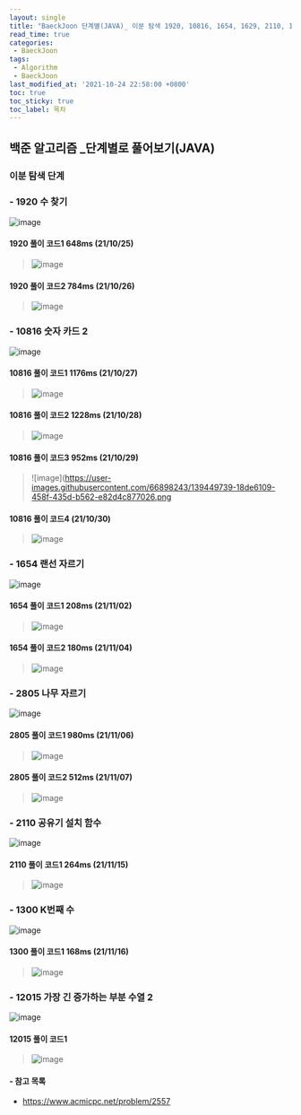 ```yaml
---
layout: single
title: "BaeckJoon 단계별(JAVA)_ 이분 탐색 1920, 10816, 1654, 1629, 2110, 1300, 12015"
read_time: true
categories: 
 - BaeckJoon 
tags: 
 - Algorithm
 - BaeckJoon 
last_modified_at: '2021-10-24 22:58:00 +0800'
toc: true
toc_sticky: true
toc_label: 목차
---
```

## 백준 알고리즘 _단계별로 풀어보기(JAVA)
### 이분 탐색 단계

### - 1920 수 찾기
![image](https://user-images.githubusercontent.com/66898243/138705228-41263caf-1815-46a8-906e-8b11c0dbffbf.png)

#### 1920 풀이 코드1 648ms (21/10/25)
> ![image](https://user-images.githubusercontent.com/66898243/138706169-eb9492e3-11df-4650-a507-a3418f9f99fd.png)

#### 1920 풀이 코드2 784ms (21/10/26)
> ![image](https://user-images.githubusercontent.com/66898243/138883536-f5c8239b-cc52-47de-9c10-d7568c2746a5.png)

### - 10816 숫자 카드 2	
![image](https://user-images.githubusercontent.com/66898243/139084370-3763de76-0e04-4baa-997f-61597600c5fe.png)

#### 10816 풀이 코드1  1176ms (21/10/27)
>  ![image](https://user-images.githubusercontent.com/66898243/139085969-2e108fad-1d6f-4a6e-a385-ec42e238aba9.png)

#### 10816 풀이 코드2  1228ms (21/10/28)
>  ![image](https://user-images.githubusercontent.com/66898243/139258184-ae0849bd-80a7-421f-ba3e-179ebd09a196.png)

#### 10816 풀이 코드3  952ms (21/10/29)
>  ![image](https://user-images.githubusercontent.com/66898243/139449739-18de6109-458f-435d-b562-e82d4c877026.png

#### 10816 풀이 코드4 (21/10/30)
>  ![image](https://user-images.githubusercontent.com/66898243/139538046-3818b99d-b6eb-448c-aa88-a00150196ecf.png)

### - 1654 랜선 자르기	
![image](https://user-images.githubusercontent.com/66898243/139864378-41790714-cb03-4eea-be27-94d7004ffdb4.png)

#### 1654 풀이 코드1 208ms (21/11/02)
> ![image](https://user-images.githubusercontent.com/66898243/139865778-74ec953e-d388-4223-9680-08df2af0744b.png)

#### 1654 풀이 코드2 180ms (21/11/04)
> ![image](https://user-images.githubusercontent.com/66898243/140084904-2fd3db9c-6a09-42c8-b5ee-101544b9f0aa.png)

### - 2805 나무 자르기
![image](https://user-images.githubusercontent.com/66898243/140524927-1cefab6f-727d-4ab0-be00-4ef3cd2b5465.png)

#### 2805 풀이 코드1  980ms (21/11/06)
>  ![image](https://user-images.githubusercontent.com/66898243/140613448-8ff008cf-5784-47df-8482-ef5afee46201.png)

#### 2805 풀이 코드2  512ms (21/11/07)
>  ![image](https://user-images.githubusercontent.com/66898243/140650083-ad90d05a-2a27-419f-bbd1-78ed4b88266e.png)

### - 2110 공유기 설치 함수
![image](https://user-images.githubusercontent.com/66898243/141800734-23e94102-f4da-4013-879f-19d6dc163d44.png)

#### 2110 풀이 코드1 264ms (21/11/15)
>  ![image](https://user-images.githubusercontent.com/66898243/141800681-ddd84cc5-470b-42fb-8352-303d7bee054e.png)

### - 1300 K번째 수
![image](https://user-images.githubusercontent.com/66898243/142006683-112f2dd6-8b5f-4209-9960-897b6e420a32.png)

#### 1300 풀이 코드1 168ms (21/11/16)
>  ![image](https://user-images.githubusercontent.com/66898243/142006713-bd663742-2ec1-433a-89cc-9f71986d4b62.png)

### - 12015 가장 긴 증가하는 부분 수열 2
![image](https://user-images.githubusercontent.com/66898243/142406215-85bffd97-425f-47a5-b58b-accb85d13c9e.png)

#### 12015 풀이 코드1
>  ![image](https://user-images.githubusercontent.com/66898243/142406440-681dba84-1377-4809-961b-ba07058f8d89.png)

#### - 참고 목록
- https://www.acmicpc.net/problem/2557